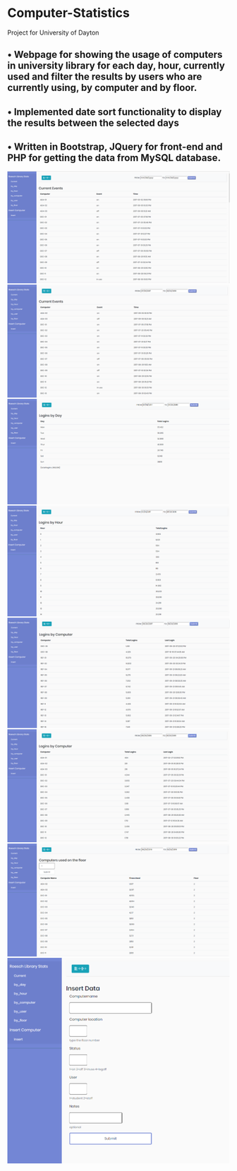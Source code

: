 # Computer-Statistics
Project for University of Dayton

## •	Webpage for showing the usage of computers in university library for each day, hour, currently used and filter the results by users who are currently using, by computer and by floor.
## •	Implemented date sort functionality to display the results between the selected days
## •	Written in Bootstrap, JQuery for front-end and PHP for getting the data from MySQL database.

![](images/1.PNG)
![](images/2.PNG)
![](images/3.PNG)
![](images/4.PNG)
![](images/5.PNG)
![](images/6.PNG)
![](images/7.PNG)
![](images/8.PNG)


